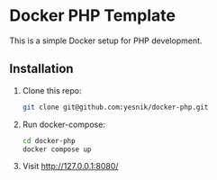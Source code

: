 # Docker PHP Template

This is a simple Docker setup for PHP development.

## Installation

1. Clone this repo:
    ```bash
    git clone git@github.com:yesnik/docker-php.git
    ```
2. Run docker-compose:
    ```bash
    cd docker-php
    docker compose up
    ```
3. Visit http://127.0.0.1:8080/

